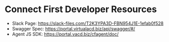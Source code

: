 # Connect First Developer Resources

* Slack Page: https://slack-files.com/T2K3YPA3D-FBN954J1E-1efab0f528
* Swagger Spec: https://portal.virtualacd.biz/api/swagger/#/
* Agent JS SDK: https://portal.vacd.biz/cfagent/doc/
